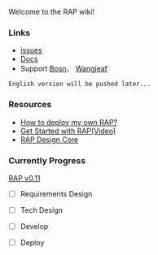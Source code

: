 Welcome to the RAP wiki!

### Links

* [issues](https://github.com/thx/RAP/issues)
* [Docs](http://thx.github.io/RAP)
* Support [Bosn](bosn@outlook.com)、 [Wangjeaf](wangjeaf@gmail.com)

`English version will be pushed later...`

### Resources

* [How to deploy my own RAP?](http://thx.github.io/RAP/resources/RAP-deploy/)
* [Get Started with RAP(Video)](http://v.youku.com/v_show/id_XNjk5NjMxODA4.html)
* [RAP Design Core](http://thx.github.io/RAP/resources/rap-intro/)

### Currently Progress
[RAP v0.11](https://github.com/thx/RAP/wiki/RAPv0.11)
- [ ] Requirements Design
- [ ] Tech Design
- [ ] Develop
- [ ] Deploy

